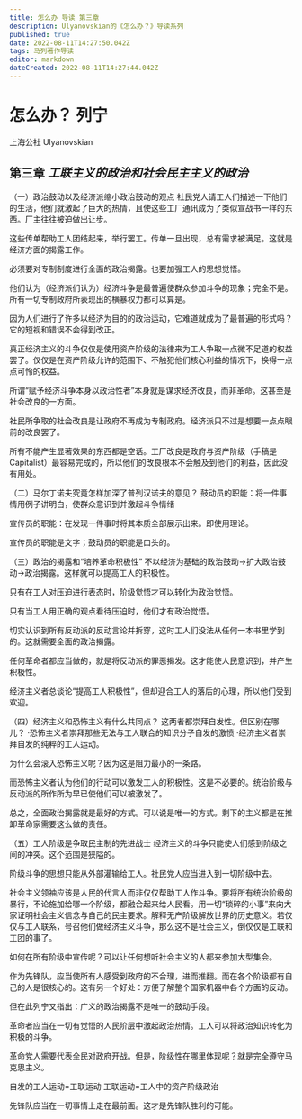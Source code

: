 ```yaml
---
title: 怎么办 导读 第三章
description: Ulyanovskian的《怎么办？》导读系列
published: true
date: 2022-08-11T14:27:50.042Z
tags: 马列著作导读
editor: markdown
dateCreated: 2022-08-11T14:27:44.042Z
---
```


# 怎么办？ 列宁
上海公社 Ulyanovskian
## 第三章  *工联主义的政治和社会民主主义的政治*
（一）政治鼓动以及经济派缩小政治鼓动的观点
社民党人请工人们描述一下他们的生活，他们就激起了巨大的热情，且使这些工厂通讯成为了类似宣战书一样的东西。厂主往往被迫做出让步。

这些传单帮助工人团结起来，举行罢工。传单一旦出现，总有需求被满足。这就是经济方面的揭露工作。

必须要对专制制度进行全面的政治揭露。也要加强工人的思想觉悟。

他们认为（经济派们认为）经济斗争是最普遍使群众参加斗争的现象；完全不是。所有一切专制政府所表现出的横暴权力都可以算是。

因为人们进行了许多以经济为目的的政治运动，它难道就成为了最普遍的形式吗？它的短视和错误不会得到改正。

真正经济主义的斗争仅仅是使用资产阶级的法律来为工人争取一点微不足道的权益罢了。仅仅是在资产阶级允许的范围下、不触犯他们核心利益的情况下，换得一点点可怜的权益。

所谓“赋予经济斗争本身以政治性者”本身就是谋求经济改良，而非革命。这甚至是社会改良的一方面。

社民所争取的社会改良是让政府不再成为专制政府。经济派只不过是想要一点点眼前的改良罢了。

所有不能产生显著效果的东西都是空话。工厂改良是政府与资产阶级（手稿是Capitalist）最容易完成的，所以他们的改良根本不会触及到他们的利益，因此没有用处。

（二）马尔丁诺夫究竟怎样加深了普列汉诺夫的意见？
鼓动员的职能：将一件事情用例子讲明白，使群众意识到并激起斗争情绪

宣传员的职能：在发现一件事时将其本质全部展示出来。即使用理论。

宣传员的职能是文字；鼓动员的职能是口头的。

（三）政治的揭露和“培养革命积极性”
不以经济为基础的政治鼓动→扩大政治鼓动→政治揭露。这样就可以提高工人的积极性。

只有在工人对压迫进行表态时，阶级觉悟才可以转化为政治觉悟。

只有当工人用正确的观点看待压迫时，他们才有政治觉悟。

切实认识到所有反动派的反动言论并拆穿，这时工人们没法从任何一本书里学到的。这就需要全面的政治揭露。

任何革命者都应当做的，就是将反动派的罪恶揭发。这才能使人民意识到，并产生积极性。

经济主义者总谈论“提高工人积极性”，但却迎合工人的落后的心理，所以他们受到欢迎。

（四）经济主义和恐怖主义有什么共同点？
这两者都崇拜自发性。但区别在哪儿？
·恐怖主义者崇拜那些无法与工人联合的知识分子自发的激愤
·经济主义者崇拜自发的纯粹的工人运动。

为什么会滚入恐怖主义呢？因为这是阻力最小的一条路。

而恐怖主义者认为他们的行动可以激发工人的积极性。这是不必要的。统治阶级与反动派的所作所为早已使他们可以被激发了。

总之，全面政治揭露就是最好的方式。可以说是唯一的方式。剩下的主义都是在推卸革命家需要这么做的责任。

（五）工人阶级是争取民主制的先进战士
经济主义的斗争只能使人们感到阶级之间的冲突。这个范围是狭隘的。

阶级斗争的思想只能从外部灌输给工人。社民党人应当进入到一切阶级中去。

社会主义领袖应该是人民的代言人而非仅仅帮助工人作斗争。要将所有统治阶级的暴行，不论施加给哪一个阶级，都融合起来给人民看。用一切“琐碎的小事”来向大家证明社会主义信念与自己的民主要求。解释无产阶级解放世界的历史意义。若仅仅与工人联系，号召他们做经济主义斗争，那么这不是社会主义，倒仅仅是工联和工团的事了。

如何在所有阶级中宣传呢？可以让任何想听社会主义的人都来参加大型集会。

作为先锋队，应当使所有人感受到政府的不合理，进而推翻。而在各个阶级都有自己的人是很核心的。这有另一个好处：方便了解整个国家机器中各个方面的反动。

但在此列宁又指出：广义的政治揭露不是唯一的鼓动手段。

革命者应当在一切有觉悟的人民阶层中激起政治热情。工人可以将政治知识转化为积极的斗争。

革命党人需要代表全民对政府开战。但是，阶级性在哪里体现呢？就是完全遵守马克思主义。

自发的工人运动=工联运动 工联运动=工人中的资产阶级政治

先锋队应当在一切事情上走在最前面。这才是先锋队胜利的可能。
